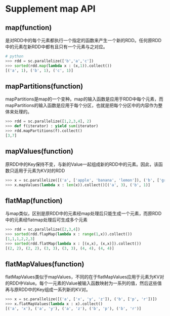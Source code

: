 # Supplement map API

## map(function)

是对RDD中的每个元素都执行一个指定的函数来产生一个新的RDD。任何原RDD中的元素在新RDD中都有且只有一个元素与之对应。

```python
# python
>>> rdd = sc.parallelize(['b','a','c'])
>>> sorted(rdd.map(lambda x : (x,1)).collect())
[('a', 1), ('b', 1), ('c', 1)]
```

## mapPartitions(function)

mapPartitions是map的一个变种。map的输入函数是应用于RDD中每个元素，而mapPartitions的输入函数是应用于每个分区，也就是把每个分区中的内容作为整体来处理的。

```python
>>> rdd = sc.parallelize([1,2,3,4], 2)
>>> def f(iterator) : yield sum(iterator)
>>> rdd.mapPartitions(f).collect()
[3,7]
```

## mapValues(function)

原RDD中的Key保持不变，与新的Value一起组成新的RDD中的元素。因此，该函数只适用于元素为KV对的RDD

```python
>>> x = sc.parallelize([('a', ['apple', 'banana', 'lemon']), ('b', ['grapes'])])
>>> x.mapValues(lambda x : len(x)).collect()[('a', 3), ('b', 1)]
```

## flatMap(function)

与map类似，区别是原RDD中的元素经map处理后只能生成一个元素，而原RDD中的元素经flatmap处理后可生成多个元素

```python
>>> rdd = sc.parallelize([2,3,4])
>>> sorted(rdd.flapMap(lambda x : range(1,x)).collect())
[1,1,1,2,2,3]
>>> sorted(rdd.flatMap(lambda x : [(x,x), (x,x)]).collect())
[(2, 2), (2, 2), (3, 3), (3, 3), (4, 4), (4, 4)]
```

## flatMapValues(function)

flatMapValues类似于mapValues，不同的在于flatMapValues应用于元素为KV对的RDD中Value。每个一元素的Value被输入函数映射为一系列的值，然后这些值再与原RDD中的Key组成一系列新的KV对。

```python
>>> x = sc.parallelize([('a', ['x', 'y', 'z']), ('b', ['p', 'r'])])
>>> x.flatMapValues(lambda x : x).collect()
[('a', 'x'), ('a', 'y'), ('a', 'z'), ('b', 'p'), ('b', 'r')]
```






